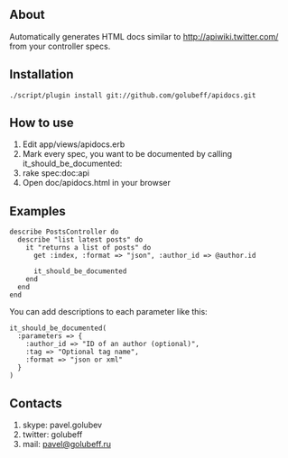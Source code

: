 ## About ##

Automatically generates HTML docs similar to http://apiwiki.twitter.com/ from your controller specs.

## Installation ##

    ./script/plugin install git://github.com/golubeff/apidocs.git

## How to use ##

1. Edit app/views/apidocs.erb
2. Mark every spec, you want to be documented by calling
it_should_be_documented:
3. rake spec:doc:api
4. Open doc/apidocs.html in your browser

## Examples ##


    describe PostsController do
      describe "list latest posts" do
        it "returns a list of posts" do
          get :index, :format => "json", :author_id => @author.id

          it_should_be_documented
        end
      end
    end

You can add descriptions to each parameter like this:

    it_should_be_documented( 
      :parameters => { 
        :author_id => "ID of an author (optional)",
        :tag => "Optional tag name",
        :format => "json or xml"
      } 
    )

## Contacts ##

1. skype: pavel.golubev
2. twitter: golubeff
3. mail: pavel@golubeff.ru


